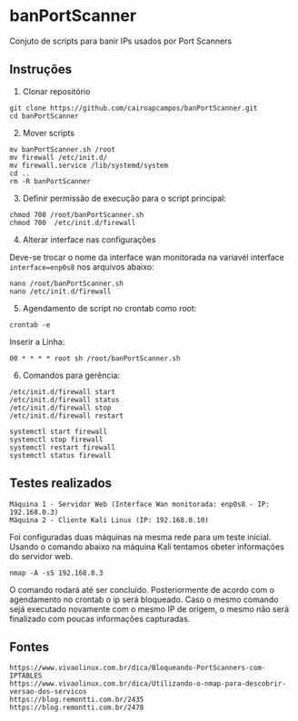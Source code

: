 # banPortScanner
Conjuto de scripts para banir IPs usados por Port Scanners

## Instruções

1. Clonar repositório

```
git clone https://github.com/cairoapcampos/banPortScanner.git
cd banPortScanner
```

2. Mover scripts

```
mv banPortScanner.sh /root
mv firewall /etc/init.d/
mv firewall.service /lib/systemd/system
cd ..
rm -R banPortScanner
```

3. Definir permissão de execução para o script principal:

```
chmod 700 /root/banPortScanner.sh
chmod 700  /etc/init.d/firewall
```

4. Alterar interface nas configurações

Deve-se trocar o nome da interface wan monitorada na variavél interface `interface=enp0s8` nos arquivos abaixo:

```
nano /root/banPortScanner.sh
nano /etc/init.d/firewall
```

5. Agendamento de script no crontab como root:

`crontab -e`

Inserir a Linha:

`00 * * * * root sh /root/banPortScanner.sh`


6. Comandos para gerência:

```
/etc/init.d/firewall start 
/etc/init.d/firewall status
/etc/init.d/firewall stop
/etc/init.d/firewall restart 

systemctl start firewall
systemctl stop firewall
systemctl restart firewall
systemctl status firewall
```

## Testes realizados
```
Máquina 1 - Servidor Web (Interface Wan monitorada: enp0s8 - IP: 192.168.0.3)
Máquina 2 - Cliente Kali Linux (IP: 192.168.0.10)
```

Foi configuradas duas máquinas na mesma rede para um teste inicial. Usando o comando abaixo na máquina Kali tentamos 
obeter informações do servidor web.

`nmap -A -sS 192.168.0.3`

O comando rodará até ser concluído. Posteriormente de acordo com o agendamento no crontab o ip será bloqueado. Caso o mesmo comando
sejá executado novamente com o mesmo IP de origem, o mesmo não será finalizado com poucas informações capturadas.

## Fontes

```
https://www.vivaolinux.com.br/dica/Bloqueando-PortScanners-com-IPTABLES
https://www.vivaolinux.com.br/dica/Utilizando-o-nmap-para-descobrir-versao-dos-servicos
https://blog.remontti.com.br/2435
https://blog.remontti.com.br/2478
```




